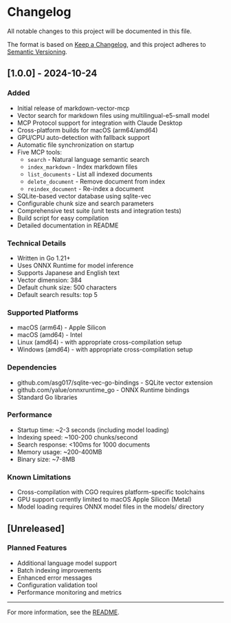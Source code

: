 # Changelog

All notable changes to this project will be documented in this file.

The format is based on [Keep a Changelog](https://keepachangelog.com/en/1.0.0/),
and this project adheres to [Semantic Versioning](https://semver.org/spec/v2.0.0.html).

## [1.0.0] - 2024-10-24

### Added
- Initial release of markdown-vector-mcp
- Vector search for markdown files using multilingual-e5-small model
- MCP Protocol support for integration with Claude Desktop
- Cross-platform builds for macOS (arm64/amd64)
- GPU/CPU auto-detection with fallback support
- Automatic file synchronization on startup
- Five MCP tools:
  - `search` - Natural language semantic search
  - `index_markdown` - Index markdown files
  - `list_documents` - List all indexed documents
  - `delete_document` - Remove document from index
  - `reindex_document` - Re-index a document
- SQLite-based vector database using sqlite-vec
- Configurable chunk size and search parameters
- Comprehensive test suite (unit tests and integration tests)
- Build script for easy compilation
- Detailed documentation in README

### Technical Details
- Written in Go 1.21+
- Uses ONNX Runtime for model inference
- Supports Japanese and English text
- Vector dimension: 384
- Default chunk size: 500 characters
- Default search results: top 5

### Supported Platforms
- macOS (arm64) - Apple Silicon
- macOS (amd64) - Intel
- Linux (amd64) - with appropriate cross-compilation setup
- Windows (amd64) - with appropriate cross-compilation setup

### Dependencies
- github.com/asg017/sqlite-vec-go-bindings - SQLite vector extension
- github.com/yalue/onnxruntime_go - ONNX Runtime bindings
- Standard Go libraries

### Performance
- Startup time: ~2-3 seconds (including model loading)
- Indexing speed: ~100-200 chunks/second
- Search response: <100ms for 1000 documents
- Memory usage: ~200-400MB
- Binary size: ~7-8MB

### Known Limitations
- Cross-compilation with CGO requires platform-specific toolchains
- GPU support currently limited to macOS Apple Silicon (Metal)
- Model loading requires ONNX model files in the models/ directory

## [Unreleased]

### Planned Features
- Additional language model support
- Batch indexing improvements
- Enhanced error messages
- Configuration validation tool
- Performance monitoring and metrics

---

For more information, see the [README](README.md).
